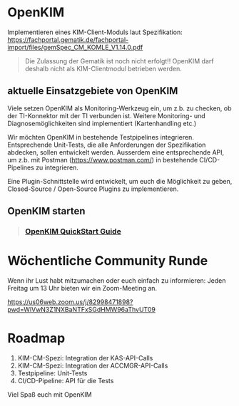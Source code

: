 # OpenKIM

Implementieren eines KIM-Client-Moduls laut Spezifikation:
https://fachportal.gematik.de/fachportal-import/files/gemSpec_CM_KOMLE_V1.14.0.pdf

> Die Zulassung der Gematik ist noch nicht erfolgt!! OpenKIM darf deshalb nicht als KIM-Clientmodul betrieben werden.

## aktuelle Einsatzgebiete von OpenKIM
Viele setzen OpenKIM als Monitoring-Werkzeug ein, um z.b. zu checken, 
ob der TI-Konnektor mit der TI verbunden ist. Weitere Monitoring- und Diagnosemöglichkeiten sind
implementiert (Kartenhandling etc.)

Wir möchten OpenKIM in bestehende Testpipelines integrieren. Entsprechende Unit-Tests, die alle Anforderungen 
der Spezifikation abdecken, sollen entwickelt werden. Ausserdem eine entsprechende API, um z.b. 
mit Postman (https://www.postman.com/) in bestehende CI/CD-Pipelines zu integrieren.

Eine Plugin-Schnittstelle wird entwickelt, um euch die Möglichkeit zu geben, Closed-Source / Open-Source Plugins
zu implementieren.

## OpenKIM starten

> ### [OpenKIM QuickStart Guide](doc/QuickStartGuide.md)

# Wöchentliche Community Runde

Wenn ihr Lust habt mitzumachen oder euch einfach zu informieren:
Jeden Freitag um 13 Uhr bieten wir ein Zoom-Meeting an.

https://us06web.zoom.us/j/82998471898?pwd=WlVwN3Z1NXBaNTFxSGdHMW96aThvUT09


# Roadmap
1. KIM-CM-Spezi: Integration der KAS-API-Calls
1. KIM-CM-Spezi: Integration der ACCMGR-API-Calls
1. Testpipeline: Unit-Tests
1. CI/CD-Pipeline: API für die Tests

Viel Spaß euch mit OpenKIM
